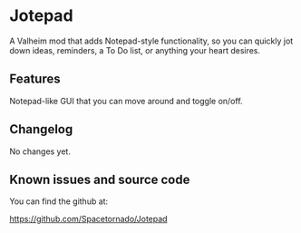 ﻿# Jotepad

A Valheim mod that adds Notepad-style functionality, so you can quickly jot down ideas, reminders, a To Do list, or anything your heart desires.


## Features

Notepad-like GUI that you can move around and toggle on/off.


## Changelog

No changes yet.


## Known issues and source code

You can find the github at:

https://github.com/Spacetornado/Jotepad

